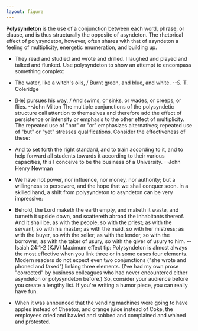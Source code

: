 ```yaml
---
layout: figure
---
```


**Polysyndeton** is the use of a conjunction between each word, phrase, or clause, and is thus structurally the opposite of asyndeton. The rhetorical effect of polysyndeton, however, often shares with that of asyndeton a feeling of multiplicity, energetic enumeration, and building up.
- They read and studied and wrote and drilled. I laughed and played and talked and flunked.
Use polysyndeton to show an attempt to encompass something complex:
- The water, like a witch's oils, / Burnt green, and blue, and white. _--S._ T. Coleridge
- [He] pursues his way, / And swims, or sinks, or wades, or creeps, or flies. --John Milton
The multiple conjunctions of the polysyndetic structure call attention to themselves and therefore add the effect of persistence or intensity or emphasis to the other effect of multiplicity. The repeated use of "nor" or "or" emphasizes alternatives; repeated use of "but" or "yet" stresses qualifications. Consider the effectiveness of these:
- And to set forth the right standard, and to train according to it, and to help forward all students towards it according to their various capacities, this I conceive to be the business of a University. --John Henry Newman
- We have not power, nor influence, nor money, nor authority; but a willingness to persevere, and the hope that we shall conquer soon.
In a skilled hand, a shift from polysyndeton to asyndeton can be very impressive:
- Behold, the Lord maketh the earth empty, and maketh it waste, and turneth it upside down, and scattereth abroad the inhabitants thereof. And it shall be, as with the people, so with the priest; as with the servant, so with his master; as with the maid, so with her mistress; as with the buyer, so with the seller; as with the lender, so with the borrower; as with the taker of usury, so with the giver of usury to him. --Isaiah 24:1-2 (KJV)
Maximum effect tip: Polysyndeton is almost always the most effective when you link three or in some cases four elements. Modern readers do not expect even two conjunctions ("she wrote and phoned and faxed") linking three elements. (I've had my own prose "corrected" by business colleagues who had never encountered either asyndeton or polysyndeton before.) So, consider your audience before you create a lengthy list. If you're writing a humor piece, you can really have fun.   

- When it was announced that the vending machines were going to have apples instead of Cheetos, and orange juice instead of Coke, the employees cried and bawled and sobbed and complained and whined and protested.